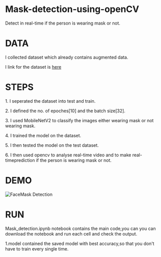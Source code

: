 # Mask-detection-using-openCV
Detect in real-time if the person is wearing mask or not.
# DATA
<p>I collected dataset which already contains augmented data.</p>
<p>I link for the dataset is <a href="https://github.com/prajnasb/observations/tree/master/mask_classifier/Data_Generator">here</a></p>
<h1>STEPS</h1>
<p>1. I seperated the dataset into test and train.</p>
<p>2. I defined the no. of epoches[10] and the batch size[32].</p>
<p>3. I used MobileNetV2 to classify the images either wearing mask or not wearing mask.</p>
<p>4. I trained the model on the dataset.</p>
<p>5. I then tested the model on the test dataset.</p>
<p> 6. I then used opencv to analyse real-time video and to make real-timeprediction if the person is wearing mask or not.</p>
<h1>DEMO</h1>

![FaceMask Detection](https://user-images.githubusercontent.com/53776611/89124703-9a0fee00-d4f6-11ea-9824-8aa545f9b5ce.gif)
<h1>RUN</h1>
<p>Mask_detection.ipynb notebook contains the main code,you can you can download the notebook 
  and run each cell and check the output.</p>
 <p>1.model contained the saved model with best accuracy,so that you don't have to train every single time.</p>

  



